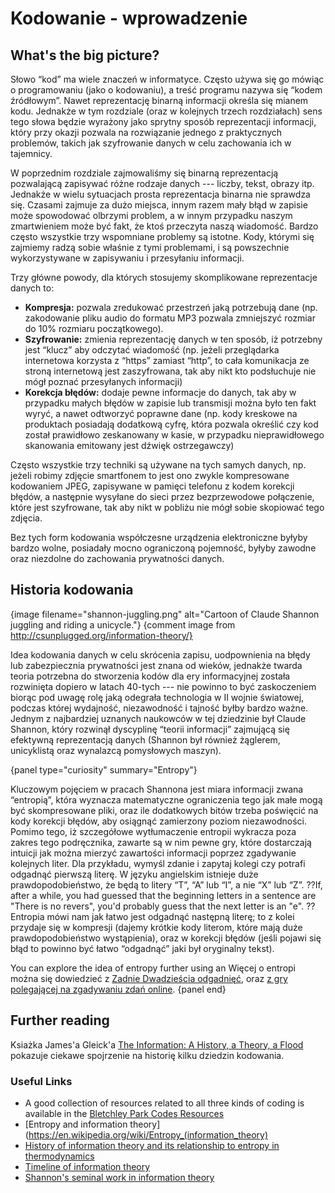 # Kodowanie - wprowadzenie

## What's the big picture?

Słowo “kod” ma wiele znaczeń w informatyce. Często używa się go mówiąc o programowaniu (jako o kodowaniu), a treść programu nazywa się “kodem źródłowym”. Nawet reprezentację binarną informacji określa się mianem kodu. Jednakże w tym rozdziale (oraz w kolejnych trzech rozdziałach) sens tego słowa będzie wyrażony jako sprytny sposób reprezentacji informacji, który przy okazji pozwala na rozwiązanie jednego z praktycznych problemów, takich jak szyfrowanie danych w celu zachowania ich w tajemnicy.

W poprzednim rozdziale zajmowaliśmy się binarną reprezentacją pozwalającą zapisywać różne rodzaje danych --- liczby, tekst, obrazy itp. Jednakże w wielu sytuacjach prosta reprezentacja binarna nie sprawdza się. Czasami zajmuje za dużo miejsca, innym razem mały błąd w zapisie może spowodować olbrzymi problem, a w innym przypadku naszym zmartwieniem może być fakt, że ktoś przeczyta naszą wiadomość. Bardzo często wszystkie trzy wspomniane problemy są istotne. Kody, którymi się zajmiemy radzą sobie właśnie z tymi problemami, i są powszechnie wykorzystywane w zapisywaniu i przesyłaniu informacji.

Trzy główne powody, dla których stosujemy skomplikowane reprezentacje danych to:
- **Kompresja:** pozwala zredukować przestrzeń jaką potrzebują dane (np. zakodowanie pliku audio do formatu MP3 pozwala zmniejszyć rozmiar do 10% rozmiaru początkowego).
- **Szyfrowanie:** zmienia reprezentację danych w ten sposób, iż potrzebny jest “klucz” aby odczytać wiadomość (np. jeżeli przeglądarka internetowa korzysta z “https” zamiast “http”, to cała komunikacja ze stroną internetową jest zaszyfrowana, tak aby nikt kto podsłuchuje nie mógł poznać przesyłanych informacji)
- **Korekcja błędów:** dodaje pewne informacje do danych, tak aby w przypadku małych błędów w zapisie lub transmisji można było ten fakt wyryć, a nawet odtworzyć poprawne dane (np. kody kreskowe na produktach posiadają dodatkową cyfrę, która pozwala określić czy kod został prawidłowo zeskanowany w kasie, w przypadku nieprawidłowego skanowania emitowany jest dźwięk ostrzegawczy)

Często wszystkie trzy techniki są używane na tych samych danych, np. jeżeli robimy zdjęcie smartfonem to jest ono zwykle kompresowane kodowaniem JPEG, zapisywane w pamięci telefonu z kodem korekcji błędów, a następnie wysyłane do sieci przez bezprzewodowe połączenie, które jest szyfrowane, tak aby nikt w pobliżu nie mógł sobie skopiować tego zdjęcia.

Bez tych form kodowania współczesne urządzenia elektroniczne byłyby bardzo wolne, posiadały mocno ograniczoną pojemność, byłyby zawodne oraz niezdolne do zachowania prywatności danych.

## Historia kodowania

{image filename="shannon-juggling.png" alt="Cartoon of Claude Shannon juggling and riding a unicycle."}
{comment image from http://csunplugged.org/information-theory/}

Idea kodowania danych w celu skrócenia zapisu, uodpownienia na błędy lub zabezpiecznia prywatności jest znana od wieków, jednakże twarda teoria potrzebna do stworzenia kodów dla ery informacyjnej została rozwinięta dopiero w latach 40-tych --- nie powinno to być zaskoczeniem biorąc pod uwagę rolę jaką odegrała technologia w II wojnie światowej, podczas której wydajność, niezawodność i tajność byłby bardzo ważne. Jednym z najbardziej uznanych naukowców w tej dziedzinie był Claude Shannon, który rozwinął dyscyplinę “teorii informacji” zajmującą się efektywną reprezentacją danych (Shannon był również żąglerem, unicyklistą oraz wynalazcą pomysłowych maszyn).


{panel type="curiosity" summary="Entropy"}

Kluczowym pojęciem w pracach Shannona jest miara informacji zwana “entropią”, która wyznacza matematyczne ograniczenia tego jak małe mogą być skompresowane pliki, oraz ile dodatkowych bitów trzeba poświęcić na kody korekcji błędów, aby osiągnąć zamierzony poziom niezawodności. Pomimo tego, iż szczegółowe wytłumaczenie entropii wykracza poza zakres tego podręcznika, zawarte są w nim pewne gry, które dostarczają intuicji jak można mierzyć zawartości informacji poprzez zgadywanie kolejnych liter. Dla przykładu, wymyśl zdanie i zapytaj kolegi czy potrafi odgadnąć pierwszą literę. W języku angielskim istnieje duże prawdopodobieństwo, że będą to litery “T”, “A” lub “I”, a nie “X” lub “Z”. ??If, after a while, you had guessed that the beginning letters in a sentence are "There is no revers", you'd probably guess that the next letter is an "e". ?? Entropia mówi nam jak łatwo jest odgadnąć następną literę; to z kolei przydaje się w kompresji (dajemy krótkie kody literom, które mają duże prawdopodobieństwo wystąpienia), oraz w korekcji błędów (jeśli pojawi się błąd to powinno być łatwo “odgadnąć” jaki był oryginalny tekst).

You can explore the idea of entropy further using an
Więcej o entropi można się dowiedzieć z 
[Zadnie Dwadzieścia odgadnięć](http://csunplugged.org/information-theory),
oraz [z gry polegającej na zgadywaniu zdań online](http://www.math.ucsd.edu/~crypto/java/ENTROPY).
{panel end}

## Further reading

Ksiażka James'a Gleick'a [The Information: A History, a Theory, a Flood](http://www.amazon.com/The-Information-History-Theory-Flood/dp/1400096235) pokazuje ciekawe spojrzenie na historię kilku dziedzin kodowania.

### Useful Links

- A good collection of resources related to all three kinds of coding is available in the [Bletchley Park Codes Resources](http://www.cimt.plymouth.ac.uk/resources/codes/)
- [Entropy and information theory](https://en.wikipedia.org/wiki/Entropy_(information_theory)
- [History of information theory and its relationship to entropy in thermodynamics](https://en.wikipedia.org/wiki/History_of_entropy#Information_theory)
- [Timeline of information theory](https://en.wikipedia.org/wiki/Timeline_of_information_theory)
- [Shannon's seminal work in information theory](https://en.wikipedia.org/wiki/A_Mathematical_Theory_of_Communication)
